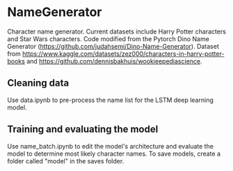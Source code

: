 # NameGenerator
Character name generator. Current datasets include Harry Potter characters and Star Wars characters. Code modified from the Pytorch Dino Name Generator (https://github.com/judahsemi/Dino-Name-Generator). Dataset from https://www.kaggle.com/datasets/zez000/characters-in-harry-potter-books and https://github.com/dennisbakhuis/wookieepediascience.

## Cleaning data
Use data.ipynb to pre-process the name list for the LSTM deep learning model.

## Training and evaluating the model
Use name_batch.ipynb to edit the model's architecture and evaluate the model to determine most likely character names. To save models, create a folder called "model" in the saves folder.
